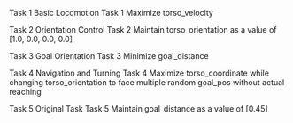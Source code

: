 Task 1 
Basic Locomotion
Task 1 
Maximize torso_velocity

Task 2 
Orientation Control
Task 2 
Maintain torso_orientation as a value of [1.0, 0.0, 0.0, 0.0]

Task 3 
Goal Orientation
Task 3 
Minimize goal_distance

Task 4 
Navigation and Turning
Task 4 
Maximize torso_coordinate while changing torso_orientation to face multiple random goal_pos without actual reaching

Task 5
Original Task
Task 5
Maintain goal_distance as a value of [0.45]